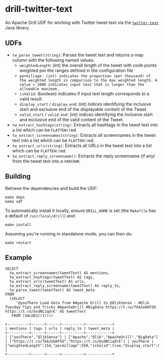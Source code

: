 # drill-twitter-text

An Apache Drill UDF for working with Twitter tweet text via the [`twitter-text`](https://github.com/twitter/twitter-text/tree/master/java) Java library.

## UDFs

- `tw_parse_tweet(string)`: Parses the tweet text and returns a map column with the following named values:
    - `weightedLength`: (int) the overall length of the tweet with code points weighted per the ranges defined in the configuration file
    - `permillage: (int) indicates the proportion (per thousand) of the weighted length in comparison to the max weighted length. A value > 1000 indicates input text that is longer than the allowable maximum.`
    - `isValid`: (boolean) indicates if input text length corresponds to a valid result.
    - `display_start` / `display_end`: (int) indices identifying the inclusive start and exclusive end of the displayable content of the Tweet.
    - `valid_start` / `valid_end`: (int) indices identifying the inclusive start and exclusive end of the valid content of the Tweet.
- `tw_extract_hashtags(string)`: Extracts all hashtags in the tweet text into a list which can be `FLATTEN()`ed.
- `tw_extract_screennames(string)`: Extracts all screennames in the tweet text into a list which can be `FLATTEN()`ed.
- `tw_extract_urls(string)`: Extracts all URLs in the tweet text into a list which can be `FLATTEN()`ed.
- `tw_extract_reply_screenname()`: Extracts the reply screenname (if any) from the tweet text into a `VARCHAR`.

## Building

Retrieve the dependencies and build the UDF:

```
make deps
make udf
```

To automatically install it locally, ensure `DRILL_HOME` is set (the `Makefile` has a default of `/usr/local/drill`) and:

```
make install
```

Assuming you're running in standalone mode, you can then do:

```
make restart
```

## Example

```
SELECT 
  tw_extract_screennames(tweetText) AS mentions,
  tw_extract_hashtags(tweetText) AS tags,
  tw_extract_urls(tweetText) AS urls,
  tw_extract_reply_screenname(tweetText) AS reply_to,
  tw_parse_tweet(tweetText) AS tweet_meta
FROM
  (SELECT 
     '@youThere Load data from #Apache Drill to @QlikSense - #Qlik Tuesday Tips and Tricks #ApacheDrill #BigData https://t.co/fkAJokKF5O https://t.co/bxdNCiqdrE' AS tweetText
   FROM (VALUES((1))))
```

```
+----------+------+------+----------+------------+
| mentions | tags | urls | reply_to | tweet_meta |
+----------+------+------+----------+------------+
| ["youThere","QlikSense"] | ["Apache","Qlik","ApacheDrill","BigData"] | ["https://t.co/fkAJokKF5O","https://t.co/bxdNCiqdrE"] | youThere | {"weightedLength":154,"permillage":550,"isValid":true,"display_start":0,"display_end":153,"valid_start":0,"valid_end":153} |
+----------+------+------+----------+------------+
```